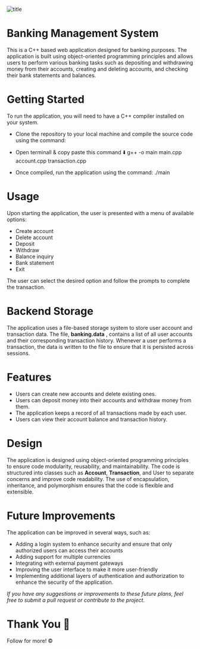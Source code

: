 
 ![title](https://user-images.githubusercontent.com/112396675/200484557-167382b4-aa38-4d1d-aa12-ba1dd2eaae59.png)

# Banking Management System
This is a C++ based web application designed for banking purposes. The application is built using object-oriented programming principles and allows users to perform various banking tasks such as depositing and withdrawing money from their accounts, creating and deleting accounts, and checking their bank statements and balances.

# Getting Started
To run the application, you will need to have a C++ compiler installed on your system. 
- Clone the repository to your local machine and compile the source code using the command:
- Open terminall & copy paste this command ⬇️
   g++ -o main main.cpp account.cpp transaction.cpp
   
- Once compiled, run the application using the command:
   ./main
   
# Usage
Upon starting the application, the user is presented with a menu of available options:

- Create account
- Delete account 
- Deposit
- Withdraw
- Balance inquiry
- Bank statement
- Exit

The user can select the desired option and follow the prompts to complete the transaction.

# Backend Storage
The application uses a file-based storage system to store user account and transaction data. The file, <b>banking.data</b> , contains a list of all user accounts and their corresponding transaction history. Whenever a user performs a transaction, the data is written to the file to ensure that it is persisted across sessions.

# Features
- Users can create new accounts and delete existing ones.
- Users can deposit money into their accounts and withdraw money from them.
- The application keeps a record of all transactions made by each user.
- Users can view their account balance and transaction history.

# Design
The application is designed using object-oriented programming principles to ensure code modularity, reusability, and maintainability. The code is structured into classes such as **Account**, **Transaction**, and User to separate concerns and improve code readability. The use of encapsulation, inheritance, and polymorphism ensures that the code is flexible and extensible.

# Future Improvements
The application can be improved in several ways, such as:

- Adding a login system to enhance security and ensure that only authorized users can access their accounts
- Adding support for multiple currencies
- Integrating with external payment gateways
- Improving the user interface to make it more user-friendly
- Implementing additional layers of authentication and authorization to enhance the security of the application.

<i>If you have any suggestions or improvements to these future plans, feel free to submit a pull request or contribute to the project.</i>


# Thank You 🤍
Follow for more! ©️
